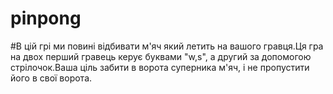 # pinpong
#В цій грі ми повині відбивати м'яч який летить на вашого гравця.Ця гра на двох перший гравець керує буквами "w,s", а другий за допомогою стрілочок.Ваша ціль забити в ворота суперника м'яч, і не пропустити його в свої ворота.
